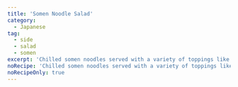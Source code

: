 ```yaml
---
title: 'Somen Noodle Salad'
category:
  - Japanese
tag:
  - side
  - salad
  - somen
excerpt: 'Chilled somen noodles served with a variety of toppings like snap peas, carrots, and a light soy sauce-based dressing.'
noRecipe: 'Chilled somen noodles served with a variety of toppings like snap peas, carrots, and a light soy sauce-based dressing.'
noRecipeOnly: true
---
```

